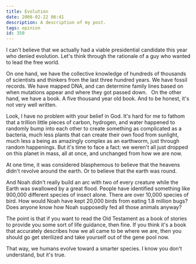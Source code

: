 ```yaml
---
title: Evolution
date: 2008-02-22 06:41
description: A description of my post.
tags: opinion
id: 350
---
```

I can't believe that we actually had a viable presidential candidate this year who denied evolution.  Let's think through the rationale of a guy who wanted to lead the free world.

On one hand, we have the collective knowledge of hundreds of thousands of scientists and thinkers from the last three hundred years.  We have fossil records.  We have mapped DNA, and can determine family lines based on when mutations appear and where they got passed down.
<span class="spanEndPreview">&nbsp;</span>
On the other hand, we have a book.  A five thousand year old book.  And to be honest, it's not very well written.

Look, I have no problem with your belief in God.  It's hard for me to fathom that a trillion little pieces of carbon, hydrogen, and water happened to randomly bump into each other to create something as complicated as a bacteria, much less plants that can create their own food from sunlight, much less a being as amazingly complex as an earthworm, just through random happenings.  But it's time to face a fact:  we weren't all just dropped on this planet in mass, all at once, and unchanged from how we are now.

At one time, it was considered blasphemous to believe that the heavens didn't revolve around the earth.  Or to believe that the earth was round.

And Noah didn't really build an arc with two of every creature while the Earth was swallowed by a great flood.  People have identified something like 900,000 different species of insect alone.  There are over 10,000 species of bird.  How would Noah have kept 20,000 birds from eating 1.8 million bugs?  Does anyone know how Noah supposedly fed all those animals anyway?

The point is that if you want to read the Old Testament as a book of stories to provide you some sort of life guidance, then fine.  If you think it's a book that accurately describes how we all came to be where we are, then you should go get sterilized and take yourself out of the gene pool now.

That way, we humans evolve toward a smarter species.  I know you don't understand, but it's true.